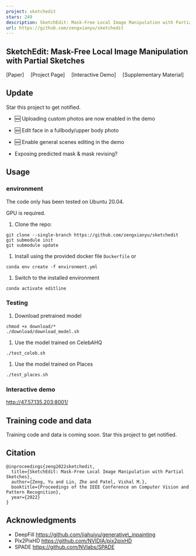 ```yaml
---
project: sketchedit
stars: 249
description: SketchEdit: Mask-Free Local Image Manipulation with Partial Sketches, CVPR2022
url: https://github.com/zengxianyu/sketchedit
---
```


SketchEdit: Mask-Free Local Image Manipulation with Partial Sketches
--------------------------------------------------------------------

\[Paper\]  \[Project Page\]  \[Interactive Demo\]  \[Supplementary Material\]

Update
------

Star this project to get notified.

-   🆕 Uploading custom photos are now enabled in the demo
-   🆕 Edit face in a fullbody/upper body photo

-   🆕 Enable general scenes editing in the demo
-   Exposing predicted mask & mask revising?

Usage
-----

### environment

The code only has been tested on Ubuntu 20.04.

GPU is required.

1.  Clone the repo:

```
git clone --single-branch https://github.com/zengxianyu/sketchedit
git submodule init
git submodule update
```

1.  Install using the provided docker file `Dockerfile` or

```
conda env create -f environment.yml
```

1.  Switch to the installed environment

```
conda activate editline
```

### Testing

1.  Download pretrained model

```
chmod +x download/*
./download/download_model.sh
```

1.  Use the model trained on CelebAHQ

```
./test_celeb.sh
```

1.  Use the model trained on Places

```
./test_places.sh
```

### Interactive demo

http://47.57.135.203:8001/

Training code and data
----------------------

Training code and data is coming soon. Star this project to get notified.

Citation
--------

```
@inproceedings{zeng2022sketchedit,
  title={SketchEdit: Mask-Free Local Image Manipulation with Partial Sketches},
  author={Zeng, Yu and Lin, Zhe and Patel, Vishal M.},
  booktitle={Proceedings of the IEEE Conference on Computer Vision and Pattern Recognition},
  year={2022}
}
```

Acknowledgments
---------------

-   DeepFill https://github.com/jiahuiyu/generative\_inpainting
-   Pix2PixHD https://github.com/NVIDIA/pix2pixHD
-   SPADE https://github.com/NVlabs/SPADE

